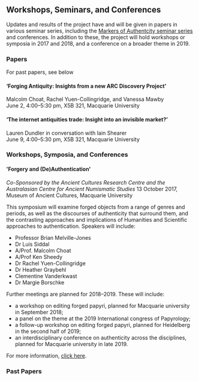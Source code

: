 ## Workshops, Seminars, and Conferences

Updates and results of the project have and will be given in papers in various seminar series,
including the [Markers of Authentcity seminar series](/https://markersofauthenticity.wordpress.com/seminars/) and conferences.
In addition to these, the project will hold workshops or symposia in 2017 and 2018,
and a conference on a broader theme in 2019.

### Papers
For past papers, see below

#### ‘Forging Antiquity: Insights from a new ARC Discovery Project’
  Malcolm Choat, Rachel Yuen-Collingridge, and Vanessa Mawby  
  June 2, 4:00–5:30 pm, X5B 321, Macquarie University

#### ‘The internet antiquities trade: Insight into an invisible market?’
  Lauren Dundler in conversation with Iain Shearer  
  June 9, 4:00–5:30 pm, X5B 321, Macquarie University

### Workshops, Symposia, and Conferences

#### 'Forgery and (De)Authentication'
*Co-Sponsored by the Ancient Cultures Research Centre and the
Australasian Centre for Ancient Numismatic Studies*
13 October 2017, Museum of Ancient Cultures, Macquarie University

This symposium will examine forged objects from a range of genres and periods,
as well as the discourses of authenticity that surround them, and the contrasting
approaches and implications of Humanities and Scientific approaches to authentication.
Speakers will include:

* Professor Brian Melville-Jones
* Dr Luis Siddal
* A/Prof. Malcolm Choat
* A/Prof Ken Sheedy
* Dr Rachel Yuen-Collingridge
* Dr Heather Graybehl
* Clementine Vanderkwast
* Dr Margie Borschke

Further meetings are planned for 2018–2019. These will include:

* a workshop on editing forged papyri, planned for Macquarie university in September 2018;
* a panel on the theme at the 2019 International congress of Papyrology;
* a follow-up workshop on editing forged papyri, planned for Heidelberg in the second half of 2019;
* an interdisciplinary conference on authenticity across the disciplines, planned for Macquarie university in late 2019.

For more information, [click here](null).

### Past Papers
